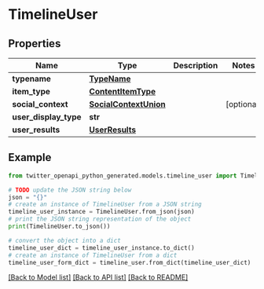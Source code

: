 # TimelineUser


## Properties

Name | Type | Description | Notes
------------ | ------------- | ------------- | -------------
**typename** | [**TypeName**](TypeName.md) |  | 
**item_type** | [**ContentItemType**](ContentItemType.md) |  | 
**social_context** | [**SocialContextUnion**](SocialContextUnion.md) |  | [optional] 
**user_display_type** | **str** |  | 
**user_results** | [**UserResults**](UserResults.md) |  | 

## Example

```python
from twitter_openapi_python_generated.models.timeline_user import TimelineUser

# TODO update the JSON string below
json = "{}"
# create an instance of TimelineUser from a JSON string
timeline_user_instance = TimelineUser.from_json(json)
# print the JSON string representation of the object
print(TimelineUser.to_json())

# convert the object into a dict
timeline_user_dict = timeline_user_instance.to_dict()
# create an instance of TimelineUser from a dict
timeline_user_form_dict = timeline_user.from_dict(timeline_user_dict)
```
[[Back to Model list]](../README.md#documentation-for-models) [[Back to API list]](../README.md#documentation-for-api-endpoints) [[Back to README]](../README.md)


